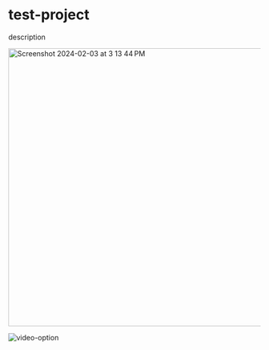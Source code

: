 # test-project
description


<img width="554" alt="Screenshot 2024-02-03 at 3 13 44 PM" src="https://github.com/user-attachments/assets/8279dffe-eafa-48d9-b81b-a089e53f5fa4" />


![video-option](https://github.com/user-attachments/assets/a2083b5f-3473-495f-93a1-58ed88819839)
